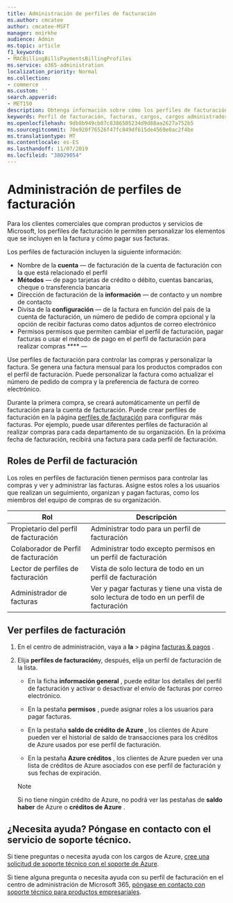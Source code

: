 ```yaml
---
title: Administración de perfiles de facturación
ms.author: cmcatee
author: cmcatee-MSFT
manager: mnirkhe
audience: Admin
ms.topic: article
f1_keywords:
- MACBillingBillsPaymentsBillingProfiles
ms.service: o365-administration
localization_priority: Normal
ms.collection:
- commerce
ms.custom: ''
search.appverid:
- MET150
description: Obtenga información sobre cómo los perfiles de facturación admiten facturas.
keywords: Perfil de facturación, facturas, cargos, cargos administrados
ms.openlocfilehash: 9db8b949cb07c8386505234d9d88aa2627a752b5
ms.sourcegitcommit: 70e920f76526f47fc849df615de4569e0ac2f4be
ms.translationtype: MT
ms.contentlocale: es-ES
ms.lasthandoff: 11/07/2019
ms.locfileid: "38029054"
---
```

# <a name="manage-billing-profiles"></a>Administración de perfiles de facturación
Para los clientes comerciales que compran productos y servicios de Microsoft, los perfiles de facturación le permiten personalizar los elementos que se incluyen en la factura y cómo pagar sus facturas.

Los perfiles de facturación incluyen la siguiente información:

- Nombre de la **cuenta** &mdash; de facturación de la cuenta de facturación con la que está relacionado el perfil
- **Métodos** &mdash; de pago tarjetas de crédito o débito, cuentas bancarias, cheque o transferencia bancaria
- Dirección de facturación de la **información** &mdash; de contacto y un nombre de contacto
- Divisa de la **configuración** &mdash; de la factura en función del país de la cuenta de facturación, un número de pedido de compra opcional y la opción de recibir facturas como datos adjuntos de correo electrónico
- Permisos permisos que permiten cambiar el perfil de facturación, pagar facturas o usar el método de pago en el perfil de facturación para realizar compras **** &mdash;

Use perfiles de facturación para controlar las compras y personalizar la factura. Se genera una factura mensual para los productos comprados con el perfil de facturación. Puede personalizar la factura como actualizar el número de pedido de compra y la preferencia de factura de correo electrónico.

Durante la primera compra, se creará automáticamente un perfil de facturación para la cuenta de facturación. Puede crear perfiles de facturación en la página <a href="https://go.microsoft.com/fwlink/p/?linkid=2103629" target="_blank">perfiles de facturación</a> para configurar más facturas. Por ejemplo, puede usar diferentes perfiles de facturación al realizar compras para cada departamento de su organización. En la próxima fecha de facturación, recibirá una factura para cada perfil de facturación.

## <a name="billing-profile-roles"></a>Roles de Perfil de facturación

Los roles en perfiles de facturación tienen permisos para controlar las compras y ver y administrar las facturas. Asigne estos roles a los usuarios que realizan un seguimiento, organizan y pagan facturas, como los miembros del equipo de compras de su organización.

| Rol                          | Descripción                                                                       |
|-----------------------------  |---------------------------------------------------------------------------------  |
| Propietario del perfil de facturación         | Administrar todo para un perfil de facturación                                           |
| Colaborador de Perfil de facturación   | Administrar todo excepto permisos en un perfil de facturación                         |
| Lector de perfiles de facturación        | Vista de solo lectura de todo en un perfil de facturación                                 |
| Administrador de facturas               | Ver y pagar facturas y tiene una vista de solo lectura de todo en un perfil de facturación   |

## <a name="view-billing-profiles"></a>Ver perfiles de facturación

1. En el centro de administración, vaya a **la** \> página <a href="https://go.microsoft.com/fwlink/p/?linkid=848039" target="_blank">facturas & pagos</a> .

2. Elija **perfiles de facturación**y, después, elija un perfil de facturación de la lista.

    - En la ficha **información general** , puede editar los detalles del perfil de facturación y activar o desactivar el envío de facturas por correo electrónico.

    - En la pestaña **permisos** , puede asignar roles a los usuarios para pagar facturas.

    - En la pestaña **saldo de crédito de Azure** , los clientes de Azure pueden ver el historial de saldo de transacciones para los créditos de Azure usados por ese perfil de facturación.

    - En la pestaña **Azure créditos** , los clientes de Azure pueden ver una lista de créditos de Azure asociados con ese perfil de facturación y sus fechas de expiración.

    > [!NOTE]
    > Si no tiene ningún crédito de Azure, no podrá ver las pestañas de **saldo haber** de Azure o **créditos de Azure** .

## <a name="need-help-contact-support"></a>¿Necesita ayuda? Póngase en contacto con el servicio de soporte técnico.

Si tiene preguntas o necesita ayuda con los cargos de Azure, <a href="https://portal.azure.com/#blade/Microsoft_Azure_Support/HelpAndSupportBlade/newsupportrequest" target="_blank">cree una solicitud de soporte técnico con el soporte de Azure</a>.

Si tiene alguna pregunta o necesita ayuda con su perfil de facturación en el centro de administración de Microsoft 365, [póngase en contacto con soporte técnico para productos empresariales](https://docs.microsoft.com/office365/admin/contact-support-for-business-products).